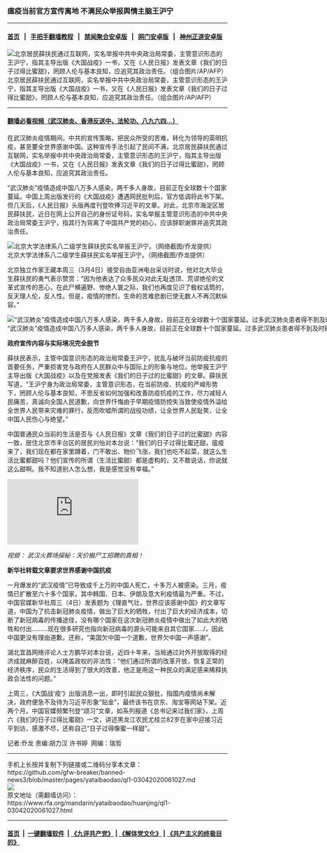 ### 瘟疫当前官方宣传离地    不满民众举报舆情主脑王沪宁
------------------------

#### [首页](https://github.com/gfw-breaker/banned-news3/blob/master/README.md) &nbsp;&nbsp;|&nbsp;&nbsp; [手把手翻墙教程](https://github.com/gfw-breaker/guides/wiki) &nbsp;&nbsp;|&nbsp;&nbsp; [禁闻聚合安卓版](https://github.com/gfw-breaker/bn-android) &nbsp;&nbsp;|&nbsp;&nbsp; [网门安卓版](https://github.com/oGate2/oGate) &nbsp;&nbsp;|&nbsp;&nbsp; [神州正道安卓版](https://github.com/SzzdOgate/update) 



<div id="headerimg">
 <img alt="北京居民薛扶民通过互联网，实名举报中共中央政治局常委，主管意识形态的王沪宁，指其主导出版《大国战疫》一书，又在《人民日报》发表文章《我们的日子过得比蜜甜》，罔顾人伦与基本良知，应追究其政治责任。（组合图片/AP/AFP）" src="https://www.rfa.org/mandarin/yataibaodao/huanjing/ql1-03042020061027.html/AP-AFP.jpg/@@images/996cec14-ae82-40d5-be64-5b609126ebad.jpeg" title="北京居民薛扶民通过互联网，实名举报中共中央政治局常委，主管意识形态的王沪宁，指其主导出版《大国战疫》一书，又在《人民日报》发表文章《我们的日子过得比蜜甜》，罔顾人伦与基本良知，应追究其政治责任。（组合图片/AP/AFP）"/>
 <div id="headerimgcontents">
  <div id="headerimgcaption">
   <span>
    北京居民薛扶民通过互联网，实名举报中共中央政治局常委，主管意识形态的王沪宁，指其主导出版《大国战疫》一书，又在《人民日报》发表文章《我们的日子过得比蜜甜》，罔顾人伦与基本良知，应追究其政治责任。（组合图片/AP/AFP）
   </span>
   <!-- zoomattribute -->
  </div>
  <!-- headerimgcaption -->
 </div>
 <!-- headerimagecontents -->
</div>

<hr/>


#### [翻墙必看视频（武汉肺炎、香港反送中、法轮功、八九六四...）](https://github.com/gfw-breaker/banned-news3/blob/master/pages/link3.md)

<div id="storytext">
 <div>
  <div class="slot_header">
  </div>
 </div>
 <p>
  在武汉肺炎疫情期间，中共的宣传策略，把民众所受的苦难，转化为领导的英明抗疫，甚至要全世界感谢中国。这种宣传手法引起了民间不满，北京居民薛扶民通过互联网，实名举报中共中央政治局常委，主管意识形态的王沪宁，指其主导出版《大国战疫》一书，又在《人民日报》发表文章《我们的日子过得比蜜甜》，罔顾人伦与基本良知，应追究其政治责任。
 </p>
 <p>
  “武汉肺炎”疫情造成中国八万多人感染，两千多人身故，目前正在全球数十个国家蔓延。中国上周出版发行的《大国战疫》遭遇网民批判后，官方低调将此书下架。但几天后，《人民日报》头版再度刊登吹捧习近平的文章。对此，北京市海淀区居民薛扶民，近日在网上公开自己的身份证号码，实名举报主管意识形态的中共中央政治局常委王沪宁，指其行为背离了中国共产党的初心，应该辞职谢罪并追究其政治责任。
 </p>
 <p>
 </p>
 <p>
  <div class="image-inline captioned" style="width:1486px;">
   <div style="width:1486px;">
    <img alt="北京大学法律系八二级学生薛扶民实名举报王沪宁。（网络截图/乔龙提供）" src="https://www.rfa.org/mandarin/yataibaodao/huanjing/ql1-03042020061027.html/m0304-ql1p.jpg" title="北京大学法律系八二级学生薛扶民实名举报王沪宁。（网络截图/乔龙提供）"/>
   </div>
   <div class="image-caption">
    <span style="width:1486px;">
     北京大学法律系八二级学生薛扶民实名举报王沪宁。（网络截图/乔龙提供）
    </span>
    <span class="copyright">
    </span>
   </div>
  </div>
 </p>
 <p>
 </p>
 <p>
 </p>
 <p>
  北京独立作家王藏本周三（3月4日）接受自由亚洲电台采访时说，他对北大毕业生薛扶民的勇气表示赞赏：“因为他表达了众多民众对此无耻透顶、荒谬绝伦的文革式宣传的恶心，在此尸横遍野、惨绝人寰之际，我们也再度见识了极权话筒的，反天理人伦，反人性。但是，疫情的惨烈，生命的苦难悲剧已使无数人不再沉默纵容。”
 </p>
 <p>
 </p>
 <p>
  <div class="image-inline captioned" style="width:1500px;">
   <div style="width:1500px;">
    <img alt="“武汉肺炎”疫情造成中国八万多人感染，两千多人身故，目前正在全球数十个国家蔓延。过多武汉肺炎患者得不到及时确诊和隔离，被迫四处求医，无意中成为流动病源，导致疫情不断扩散。（法新社）" src="https://www.rfa.org/mandarin/yataibaodao/huanjing/ql1-03042020061027.html/8896649999.jpg" title="“武汉肺炎”疫情造成中国八万多人感染，两千多人身故，目前正在全球数十个国家蔓延。过多武汉肺炎患者得不到及时确诊和隔离，被迫四处求医，无意中成为流动病源，导致疫情不断扩散。（法新社）"/>
   </div>
   <div class="image-caption">
    <span style="width:1500px;">
     “武汉肺炎”疫情造成中国八万多人感染，两千多人身故，目前正在全球数十个国家蔓延。过多武汉肺炎患者得不到及时确诊和隔离，被迫四处求医，无意中成为流动病源，导致疫情不断扩散。（法新社）
    </span>
    <span class="copyright">
    </span>
   </div>
  </div>
 </p>
 <p>
  <b>
   政府宣传内容与实际境况完全脱节
  </b>
 </p>
 <p>
  薛扶民表示，主管中国意识形态的政治局常委王沪宁，扰乱与破坏当前防疫抗疫的首要任务，严重损害党与政府在人民群众中与国际上的形象与地位。他举报王沪宁主导出版《大国战疫》以及在党报发表《我们的日子过的比蜜甜》的文章。薛扶民写道，“王沪宁身为政治局常委，主管意识形态，在当前防疫、抗疫的严峻形势下，罔顾人伦与基本良知，不思反省如何加强和改善防疫抗疫的工作，尽力减轻人民痛苦，真诚向全国人民道歉，向世界忏悔由于早期疫情防控失当致使疫情外溢给全世界人民带来灾难的罪行，反而吹嘘所谓的战役功绩，让全世界人民耻笑，让全中国人民伤心与绝望。”
 </p>
 <p>
  中国普通民众当前的生活是否与《人民日报》文章《我们的日子过的比蜜甜》内容一致，居住北京市丰台区的居民刘怡对本台说：“我们的日子过得比蜜还甜，瘟疫来了，我们现在都在家里蹲着，门不敢出、物价飞涨，我们也吃不起菜，就这么生活比蜜都甜吗？他们宣传的所谓（生活比蜜甜）都是虚构的，又不敢说话，你说就这么甜啊。我不知道别人怎么想，我是感觉没有幸福。”
 </p>
 <p>
 </p>
 <p>
  <div id="story_inline_youtube">
   <div class="videoWrapper">
    <iframe allow="accelerometer; autoplay; encrypted-media; gyroscope; picture-in-picture" allowfullscreen="allowfullscreen" frameborder="0" src="https://www.youtube.com/embed/zyzsKSaXmtQ">
    </iframe>
   </div>
  </div>
 </p>
 <p>
  <i>
   视频：
   <span class="translation tlid-translation">
    <span>
     武汉火葬场探秘：天价搬尸工招聘的真相！
    </span>
   </span>
  </i>
 </p>
 <p>
 </p>
 <p>
  <b>
   新华社转载文章要求世界感谢中国抗疫
  </b>
 </p>
 <p>
  一月爆发的“武汉疫情”已导致成千上万的中国人死亡，十多万人被感染。三月，疫情已扩散至六十多个国家，其中韩国、日本、伊朗及意大利疫情最为严重。不过，中国官媒新华社周三（4日）发表题为《理直气壮，世界应该感谢中国》的文章写道，中国为了抗击新冠肺炎疫情，做出了巨大的牺牲，付出了巨大的经济成本，切断了新冠病毒的传播途径，没有哪个国家在这次新冠肺炎疫情中做出了如此大的牺牲和付出.........现在很多研究也指向新冠病毒的源头可能来自其它国家...../，因此中国更没有理由道歉。还称，“美国欠中国一个道歉，世界欠中国一声感谢”。
 </p>
 <p>
  湖北宜昌网络评论人士方鹏华对本台说，近四十年来，当局通过对外开放取得的经济成就麻醉百姓，以掩盖政权的非法性：“他们通过所谓的改革开放，恢复正常的经济秩序，民众的生活得到了很大的改善，他正是用这一种民众的满足感来稀释执政合法性的问题。”
 </p>
 <p>
  上周三，《大国战‘疫’》出版消息一出，即时引起民众狠批，指国内疫情尚未解决，政府便急不及待为习近平形象“贴金”，最终该书在京东、淘宝等网站下架。近两个月，中国官媒频繁刊登“颂习”文章，如系列报道《总书记来过我们家》，上周六《我们的日子过得比蜜甜》一文，讲述黑龙江农民尤桂兰82岁在家中迎接习近平到访，感激不尽，还称自己“日子过得像蜜一样甜”。
 </p>
 <p>
 </p>
 <p>
  记者:乔龙 责编:胡力汉 许书婷  网编：瑞哲
 </p>
</div>

<hr/>
手机上长按并复制下列链接或二维码分享本文章：<br/>
https://github.com/gfw-breaker/banned-news3/blob/master/pages/yataibaodao/ql1-03042020061027.md <br/>
<a href='https://github.com/gfw-breaker/banned-news3/blob/master/pages/yataibaodao/ql1-03042020061027.md'><img src='https://github.com/gfw-breaker/banned-news3/blob/master/pages/yataibaodao/ql1-03042020061027.md.png'/></a> <br/>
原文地址（需翻墙访问）：https://www.rfa.org/mandarin/yataibaodao/huanjing/ql1-03042020061027.html


------------------------
#### [首页](https://github.com/gfw-breaker/banned-news3/blob/master/README.md) &nbsp;|&nbsp; [一键翻墙软件](https://github.com/gfw-breaker/nogfw/blob/master/README.md) &nbsp;| [《九评共产党》](https://github.com/gfw-breaker/9ping.md/blob/master/README.md#九评之一评共产党是什么) | [《解体党文化》](https://github.com/gfw-breaker/jtdwh.md/blob/master/README.md) | [《共产主义的终极目的》](https://github.com/gfw-breaker/gczydzjmd.md/blob/master/README.md)


<img src='http://gfw-breaker.win/banned-news3/pages/yataibaodao/ql1-03042020061027.md' width='0px' height='0px'/>